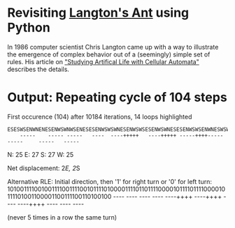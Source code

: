 # Revisiting [Langton's Ant](https://en.wikipedia.org/wiki/Langton%27s_ant) using Python

In 1986 computer scientist Chris Langton came up with a way to illustrate the emergence of complex behavior out of a (seemingly) simple set of rules.
His article on ["Studying Artifical Life with Cellular Automata"](https://deepblue.lib.umich.edu/bitstream/2027.42/26022/1/0000093.pdf) describes the details.

# Output: Repeating cycle of 104 steps
First occurence (104) after 10184 iterations, 14 loops highlighted
```
ESESWSENWNENESENWSWNWSENESESENWSWSWNESENWSWSESENWSWNESESENWSWSENWNESWSWSENWNWNENWNESWSESWSENWNENWNWNENES
    -----    ----- -----   ----  ----+++++   ----+++++ -----++++----- -----     -----   -----
```
N: 25
E: 27
S: 27
W: 25

Net displacement: 2*E, 2*S

Alternative RLE: Initial direction, then '1' for right turn or '0' for left turn:
10100111100100111100111100101111010000111101101111000010111101111000010111101001100001100111100110100100
     ----     ----  ----    ----  ----++++    ----++++  ---- ----++++  ----      ----    ----

(never 5 times in a row the same turn)
